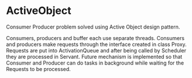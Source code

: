 # ActiveObject

Consumer Producer problem solved using Active Object design pattern.



Consumers, producers and buffer each use separate threads. Consumers and 
producers make requests through the interface created in class Proxy. 
Requests are put into ActivationQueue and after being called by 
Scheduler they are processed in Servant. Future mechanism is implemented 
so that Consumer and Producer can do tasks in background while waiting 
for the Requests to be processed.


